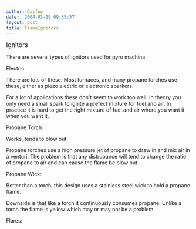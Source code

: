 ```yaml
---
author: Dasfoo
date: '2004-03-19 09:55:57'
layout: post
title: FlameIgnitors
---
```


<big>Ignitors</big>

There are several types of ignitors used for pyro machina

Electric: 

There are lots of these.  Most furnaces, and many propane torches use these, either as  piezo electric or electronic sparkers.

For a lot of applications these don't seem to work too well.  In theory you only need a small spark to ignite a prefect mixture for fuel and air.  In practice it is hard to get the right mixture of fuel and air where you want it when you want it.

Propane Torch:

Works, tends to blow out.

Propane torches use a high pressure jet of propane to draw in and mix air in a venturi.  The problem is that any distrubance will tend to change the ratio of propane to air and can cause the flame be blow out.

Propane Wick:

Better than a torch, this design uses a stainless steel wick to hold a propane flame.  

Downside is that like a torch it continuously consumes propane.  Unlike a torch the flame is 
yellow which may or may not be a problem.

Flares:

